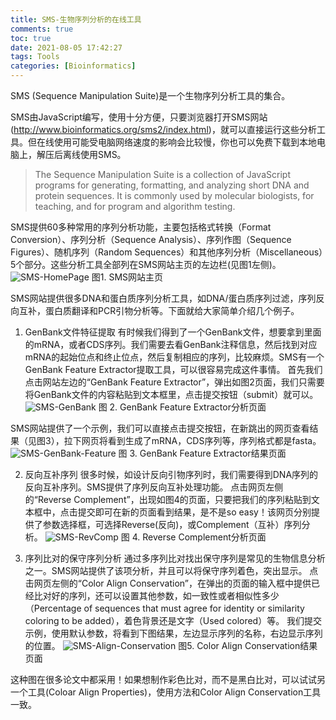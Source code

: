 ```yaml
---
title: SMS-生物序列分析的在线工具
comments: true
toc: true
date: 2021-08-05 17:42:27
tags: Tools
categories: [Bioinformatics]
---
```

SMS (Sequence Manipulation Suite)是一个生物序列分析工具的集合。
<!--more-->
SMS由JavaScript编写，使用十分方便，只要浏览器打开SMS网站(http://www.bioinformatics.org/sms2/index.html)，就可以直接运行这些分析工具。但在线使用可能受电脑网络速度的影响会比较慢，你也可以免费下载到本地电脑上，解压后离线使用SMS。
> The Sequence Manipulation Suite is a collection of JavaScript programs for generating, formatting, and analyzing short DNA and protein sequences. It is commonly used by molecular biologists, for teaching, and for program and algorithm testing.

SMS提供60多种常用的序列分析功能，主要包括格式转换（Format Conversion）、序列分析（Sequence Analysis）、序列作图（Sequence Figures）、随机序列（Random Sequences）和其他序列分析（Miscellaneous）5个部分。这些分析工具全部列在SMS网站主页的左边栏(见图1左侧)。
![SMS-HomePage](https://www.ligene.cn/images/blog/SMS_fig1.jpg)
图1. SMS网站主页

SMS网站提供很多DNA和蛋白质序列分析工具，如DNA/蛋白质序列过滤，序列反向互补，蛋白质翻译和PCR引物分析等。下面就给大家简单介绍几个例子。

1. GenBank文件特征提取
有时候我们得到了一个GenBank文件，想要拿到里面的mRNA，或者CDS序列。我们需要去看GenBank注释信息，然后找到对应mRNA的起始位点和终止位点，然后复制相应的序列，比较麻烦。SMS有一个GenBank Feature Extractor提取工具，可以很容易完成这件事情。
首先我们点击网站左边的“GenBank Feature Extractor”，弹出如图2页面，我们只需要将GenBank文件的内容粘贴到文本框里，点击提交按钮（submit）就可以。
![SMS-GenBank](https://www.ligene.cn/images/blog/SMS_fig2.jpg)
图 2. GenBank Feature Extractor分析页面

SMS网站提供了一个示例，我们可以直接点击提交按钮，在新跳出的网页查看结果（见图3），拉下网页将看到生成了mRNA，CDS序列等，序列格式都是fasta。
![SMS-GenBank-Feature](https://www.ligene.cn/images/blog/SMS_fig3.jpg)
图 3. GenBank Feature Extractor结果页面

2. 反向互补序列
很多时候，如设计反向引物序列时，我们需要得到DNA序列的反向互补序列。SMS提供了序列反向互补处理功能。
点击网页左侧的“Reverse Complement”，出现如图4的页面，只要把我们的序列粘贴到文本框中，点击提交即可在新的页面看到结果，是不是so easy！该网页分别提供了参数选择框，可选择Reverse(反向)，或Complement（互补）序列分析。
![SMS-RevComp](https://www.ligene.cn/images/blog/SMS_fig4.jpg)
图 4. Reverse Complement分析页面

3. 序列比对的保守序列分析
通过多序列比对找出保守序列是常见的生物信息分析之一。SMS网站提供了该项分析，并且可以将保守序列着色，突出显示。
点击网页左侧的“Color Align Conservation”，在弹出的页面的输入框中提供已经比对好的序列，还可以设置其他参数，如一致性或者相似性多少（Percentage of sequences that must agree for identity or similarity coloring to be added），着色背景还是文字（Used colored）等。
我们提交示例，使用默认参数，将看到下图结果，左边显示序列的名称，右边显示序列的位置。
![SMS-Align-Conservation](https://www.ligene.cn/images/blog/SMS_fig5.jpg)
图5. Color Align Conservation结果页面

这种图在很多论文中都采用！如果想制作彩色比对，而不是黑白比对，可以试试另一个工具(Coloar Align Properties)，使用方法和Color Align Conservation工具一致。
